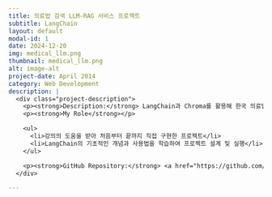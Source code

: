 ```yaml
---
title: 의료법 검색 LLM-RAG 서비스 프로젝트
subtitle: LangChain
layout: default
modal-id: 1
date: 2024-12-20
img: medical_llm.png
thumbnail: medical_llm.png
alt: image-alt
project-date: April 2014
category: Web Development
description: |
  <div class="project-description">
    <p><strong>Description:</strong> LangChain과 Chroma를 활용해 한국 의료법 정보를 검색하고 답변을 제공하는 RAG 기반 챗봇 프로젝트</p>
    <p><strong>My Role</strong></p>

    <ul>
      <li>강의의 도움을 받아 처음부터 끝까지 직접 구현한 프로젝트</li>
      <li>LangChain의 기초적인 개념과 사용법을 학습하여 프로젝트 설계 및 실행</li>
    </ul>

    <p><strong>GitHub Repository:</strong> <a href="https://github.com/HaileysArchives/medical_LLM" target="_blank">GitHub Link</a></p>
  </div>

---
```

